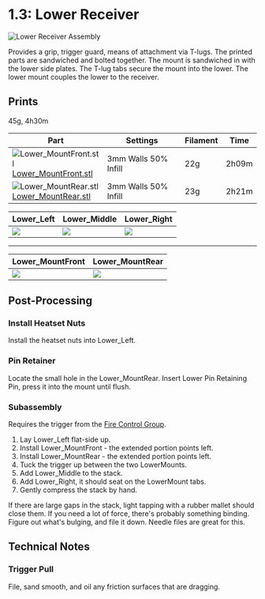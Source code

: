 # 1.3: Lower Receiver

![Lower Receiver Assembly](Preview_Lower.jpg)

Provides a grip, trigger guard, means of attachment via T-lugs.
The printed parts are sandwiched and bolted together.
The mount is sandwiched in with the lower side plates.
The T-lug tabs secure the mount into the lower.
The lower mount couples the lower to the receiver.

<!-- NEW PAGE -->
## Prints


45g, 4h30m

| Part                                                                                                | Settings             | Filament | Time   |
|-----------------------------------------------------------------------------------------------------|----------------------|----------|--------|
| ![Lower_MountFront.stl](Lower_MountFront_thumb.jpg)<br>[Lower_MountFront.stl](Lower_MountFront.stl) | 3mm Walls 50% Infill | 22g      | 2h09m  |
| ![Lower_MountRear.stl](Lower_MountRear_thumb.jpg)<br>[Lower_MountRear.stl](Lower_MountRear.stl)     | 3mm Walls 50% Infill | 23g      | 2h21m  |


|Lower_Left|Lower_Middle|Lower_Right|
|-|-|-|
|![](Lower_Left_thumb.jpg)|![](Lower_Middle_thumb.jpg)|![](Lower_Right_thumb.jpg)|
---
|Lower_MountFront|Lower_MountRear|
|-|-|
|![](Lower_MountFront_thumb.jpg)|![](Lower_MountRear_thumb.jpg)|



<!-- NEW PAGE -->
## Post-Processing

### Install Heatset Nuts
Install the heatset nuts into Lower_Left.

### Pin Retainer
Locate the small hole in the Lower_MountRear.
Insert Lower Pin Retaining Pin, press it into the mount until flush.

### Subassembly
Requires the trigger from the [Fire Control Group](../FCG.md).

1. Lay Lower_Left flat-side up.
2. Install Lower_MountFront - the extended portion points left.
3. Install Lower_MountRear - the extended portion points left.
4. Tuck the trigger up between the two LowerMounts.
5. Add Lower_Middle to the stack.
6. Add Lower_Right, it should seat on the LowerMount tabs.
7. Gently compress the stack by hand.

If there are large gaps in the stack, light tapping with a rubber mallet should
close them. If you need a lot of force, there's probably something binding. 
Figure out what's bulging, and file it down. Needle files are great for this.

## Technical Notes

### Trigger Pull
File, sand smooth, and oil any friction surfaces that are dragging.
